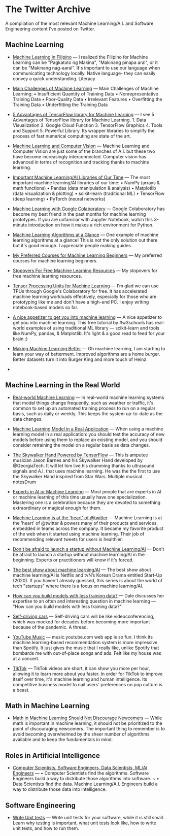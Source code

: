 # The Twitter Archive
A compilation of the most relevant Machine Learning/A.I. and Software Engineering content I've posted on Twitter.

## Machine Learning

* [Machine Learning in Filipino](https://twitter.com/ralphcode/status/1370373330247643137?s=20) — I realized the Filipino for Machine Learning can be "Pagkatuto ng Makina", "Makinang pinapa aral", or it can be "Makinang nag-aaral".  It's important to use our language when communicating technology locally. Native language- they can easily convey a quick understanding. Literacy

* [Main Challenges of Machine Learning](https://twitter.com/ralphcode/status/1397025964945657860?s=20) — Main Challenges of Machine Learning:
• Insufficient Quantity of Training Data
• Nonrepresentative Training Data
• Poor-Quality Data
• Irrelevant Features
• Overfitting the Training Data
• Underfitting the Training Data

* [ 5 Advantages of TensorFlow library for Machine Learning](https://twitter.com/ralphcode/status/1398497866381881350?s=20) — I see 5 Advantages of TensorFlow library for Machine Learning. 1. Data Visualization 2. Google Cloud Function 3. TensorFlow Graphics 4. Tools and Support 5. Powerful Library. Its wrapper libraries to simplify the process of fast numerical computing are state of the art.

* [Machine Learning and Computer Vision](https://twitter.com/ralphcode/status/1398611939677204480?s=20) — Machine Learning and Computer Vision are just some of the branches of A.I. but these two have become increasingly interconnected. Computer vision has advanced in terms of recognition and tracking thanks to machine learning.

* [Important Machine Learning/AI Libraries of Our Time](https://twitter.com/ralphcode/status/1400120142516822017?s=20) — The most important machine learning/AI libraries of our time: • NumPy (arrays & math functions) • Pandas (data manipulation & analysis) • Matplotlib (data visualization & plotting) • scikit-learn (traditional ML) • TensorFlow (deep learning) • PyTorch (neural networks)

* [Machine Learning with Google Colaboratory](https://twitter.com/ralphcode/status/1400820838509662211?s=20) — Google Colaboratory has become my best friend in the past months for machine learning prototypes. If you are unfamiliar with Jupyter Notebook, watch this 3-minute introduction on how it makes a rich environment for Python.

* [Machine Learning Algorithms at a Glance](https://twitter.com/ralphcode/status/1401212708557520898?s=20) — One example of machine learning algorithms at a glance! This is not the only solution out there but it's good enough. I appreciate people making guides.

* [My Preferred Courses for Machine Learning Beginners](https://twitter.com/ralphcode/status/1401494810100305921?s=20) — My preferred courses for machine learning beginners.

* [Stopovers For Free Machine Learning Resources](https://twitter.com/ralphcode/status/1401523403127853061?s=20) — My stopovers for free machine learning resources.

* [Tensor Processing Units for Machine Learning](https://twitter.com/ralphcode/status/1403300790467371013?s=20) — I'm glad we can use TPUs through Google's Colaboratory for free. It has accelerated machine learning workloads effectively, especially for those who are prototyping like me and don't have a high-end PC. I enjoy writing notebook-based models so far.

* [A nice appetizer to get you into machine learning](https://twitter.com/ralphcode/status/1405870352656310274?s=20) — A nice appetizer to get you into machine learning. This free tutorial by #w3schools has real-world examples of using traditional ML library — scikit-learn and tools like NumPy, pandas, & Matplotlib. It's light & a good read to feed for your brain :)

* [Making Machine Learning Better](https://twitter.com/ralphcode/status/1409856203635642368?s=20) — Oh machine learning, I am starting to learn your way of betterment. Improved algorithms are a home burger. Better datasets turn it into Burger King and more touch of Heinz.

* []() 

## Machine Learning in the Real World

* [Real-world Machine Learning](https://twitter.com/ralphcode/status/1392444265741963268?s=20) — In real-world machine learning systems that model things change frequently, such as weather or traffic, it's common to set up an automated training process to run on a regular basis, such as daily or weekly. This keeps the system up-to-date as the data changes.

* [Machine Learning Model in a Real Application](https://twitter.com/ralphcode/status/1392446624425603072?s=20) — When using a machine learning model in a real application: you should test the accuracy of new models before using them to replace an existing model, and you should consider retraining the model on a regular basis as data changes.

* [The Skywalker Hand Powered by TensorFlow](https://twitter.com/ralphcode/status/1392553706839699456?s=20) — This is amputee musician Jason Barnes and his Skywalker Hand developed by @GeorgiaTech. It will let him live his drumming thanks to ultrasound signals and A.I. that uses machine learning. He was the the first to use the Skywalker Hand inspired from Star Wars. Multiple musical notesDrum

* [Experts in AI or Machine Learning](https://twitter.com/ralphcode/status/1400467645917323266?s=20) — Most people that are experts in AI or machine learning of this time usually have one specialization. Mastering one is a celebration because they are devoted to something extraordinary or magical enough for them.

* [Machine Learning is at the 'heart' of @twitter](https://twitter.com/ralphcode/status/1401224612562669568?s=20) — Machine Learning is at the 'heart' of 
@twitter & powers many of their products and services, embedded in teams across the company. It became my favorite product of the web when it started using machine learning. Their job of recommending relevant tweets for users is healthier.

* [Don't be afraid to launch a startup without Machine Learning/AI](https://twitter.com/ralphcode/status/1401499351969501189?s=20) — Don't be afraid to launch a startup without machine learning/AI in the beginning. Experts or practitioners will know if it's forced.

* [The best show about machine learning/AI](https://twitter.com/ralphcode/status/1402262573119160320?s=20) — The best show about machine learning/AI is Netflix and tvN’s Korean Drama entitled Start-Up (2020). If you haven't already guessed, this series is about the world of tech "startups" where there is a focus on machine learning/AI.

* [How can you build models with less training data?](https://twitter.com/ralphcode/status/1406248216534798338?s=20) — Dale discusses her expertise to an often and interesting question in machine learning — "How can you build models with less training data?"

* [Self-driving cars](https://twitter.com/ralphcode/status/1412743551364993031?s=20) — Self-driving cars will be like videoconferencing, which was mocked for decades before becoming more important because of the pandemic. A thread.

* [YouTube Music](https://twitter.com/ralphcode/status/1414581528944779280?s=20) — music.youtube.com web app is so fun. I think its machine learning-based recommendation system is more impressive than Spotify. It just gives the music that I really like, unlike Spotify that bombards me with out-of-place songs and ads. Felt like my house was at a concert.

* [TikTok](https://twitter.com/ralphcode/status/1419345618464481282?s=20) — TikTok videos are short, it can show you more per hour, allowing it to learn more about you faster. In order for TikTok to improve itself over time, it's machine learning and human intelligence. Its competitive business model to nail users' preferences on pop culture is a beast.

## Math in Machine Learning

* [Math in Machine Learning Should Not Discourage Newcomers](https://twitter.com/ralphcode/status/1400015496674643970?s=20) — While math is important in machine learning, it should not be prioritized to the point of discouraging newcomers. The important thing to remember is to avoid becoming overwhelmed by the sheer number of algorithms available and to keep the fundamentals in mind. 

## Roles in Artificial Intelligence

* [Computer Scientists, Software Engineers, Data Scientists, ML/AI Engineers](https://twitter.com/ralphcode/status/1407670003432710147?s=20) — • Computer Scientists find the algorithms. Software Engineers build a way to distribute those algorithms into software. ~ • Data Scientists find the data. Machine Learning/A.I. Engineers build a way to distribute those data into intelligence.

## Software Engineering

* [Write Unit tests](https://twitter.com/ralphcode/status/1475880044819992577) — Write unit tests for your software, while it is still small. Learn why testing is important, what unit tests look like, how to write unit tests, and how to run them.

